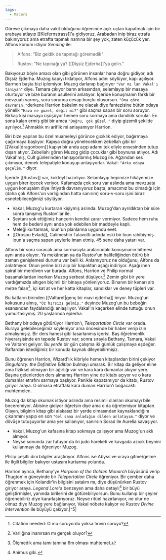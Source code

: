 ```yaml
---  
tags:  
  - Macera  
---  
```

  
Göreve çıkmaya daha vakit olduğunu öğrenince açık uçları kapatmak için bir arabaya atlayıp [[Kiefernstrass]]'a gidiyoruz. Arabadan inip biraz etrafa bakınıyoruz ama etrafta tapınak namına bir şey yok, zaten küçücük yer. Alfons konum istiyor *Sending* ile:  
  
> Alfons: "Biz geldik de tapınağı göremedik"  
>  
> Rustov: "Ne tapınağı ya? [[Dişsiz Ejderha]]'ya gelin."  
  
Bakıyoruz böyle amacı olan gibi görünen insanlar hana doğru gidiyor, adı Dişsiz Ejderha. Muzog kapıyı tıklatıyor, Alfons adını söylüyor, kapı açılıyor. Barmen başta bizi iplemiyor. Muzog darlanıp bağırıyor `"Var mı lan Vakal'ı tanıyan"` diye. Tamara çıkıyor barın arkasından, selamlayıp bir masaya oturtuyor ve bize buranın usullerini anlatıyor. İçeride konuşmanın farklı bir mevzuatı varmış, soru sorunca cevap borçlu oluyorsun. `"Ona göre davranın."`derkene Harrion bakalım ne olacak diye fantezisine bütün odaya yönelik `"Hava ne güzel, değil mi?"` gibi saçma sapan bir soru soruyor. Birkaç kişi masaya üşüşüyor hemen soru sormaya ama dandirik sorular. En sona kalan ermiş gibi bir amca `"Doğru, çok güzel."` diyip gizemli şekilde ayrılıyor.[^1] Ahmaklık mı ariflik mi anlayamıyor Harrion.  
  
Biri bize yapılan bu özel muameleyi görünce gıcıklık ediyor, bağırmaya çağırmaya başlıyor. Kapıya doğru yönelecekken zebellah gibi bir [[Vakal|dragonborn]] kapıyı bir anda açıp adamı tek eliyle ensesinden tutup dışarı atıyor. Zebellahı gören Muzog gidip çocuklar gibi boynuna atlıyor. Adı Vakal'mış, Cult günlerinden tanışıyorlarmış Muzog ile. Ağzından ses çıkmıyor, demek telepatiyle konuşup anlaşıyorlar. Vakal: `"Arka odaya geçelim."` diyor.  
  
İçeride [[Rustov]] var, kokteyl hazırlıyor. Selamlayıp hepimize hikâyemize uygun birer içecek veriyor. Kafamızda çok soru var aslında ama mevzuata uygun konuşalım diye ihtiyatlı davranıyoruz başta, amacımız bu olmadığı için (daha çok Alfons'un varlığından hatta sanırım) soru-v-soru işini biraz esnetebileceğimizi söylüyor.  

- Vakal, Muzog'u kurtaran kişiymiş aslında. Muzog'dan ayrıldıktan bir süre sonra tanışmış Rustov'lar ile.  
- Şeytanı yok ettiğimiz hançerin kendisi zarar vermiyor. Sadece hem ruhu hem de bedeni aynı anda yok edebilen bir maddeyle kaplı.  
- Meleği kurtarmak, Ioun'un planlarına uygundu evet.  
- [[Orospu Evladı]], Calimeshin Talavotti adında eski bir Ioun rahibiymiş. Ioun'a saçma sapan şeylerle iman etmiş. 45 sene daha yatarı var.  
  
Alfons bir soru soracak ama sormasıyla aralarındaki konuşmanın bitmesi aynı anda oluyor. Ya mekândan ya da Rustov'un halifeliğinden ötürü bir zaman genişlemesi durumu var belli ki. Anlamıyoruz ne olduğunu, Alfons da anlatmıyor. Onun yerine bizi  alıp bir kapaktan aşağı indiriyor. Aşağı inen spiral bir merdiven var burada. Alfons, Harrion ve Philip normal basamaklardan inerken Muzog serbest düşüyor.[^2] Zemin gibi bir yere vardığımızda altıgen biçimli bir binaya yönleniyoruz. Binanın bir kenarı altı metre falan[^3], içi kat at ve her katta kitaplar, sandıklar ve deney tüpleri var.  
  
Bu katların birinden [[Valtaret|genç bir mavi ejderha]] iniyor. Muzog'un kokusunu almış, `"Öz hırsızı gelmiş."` deyince Muzog'un bu bebeğin esansından faydalandığı anlaşılıyor. Vakal'ın kaçarken elinde tuttuğu onun yumurtasıymış. 20 yaşlarında ejderha.  
  
Bethany bir odaya götürüyor Harrion'ı, *Teleportation Circle* var orada. Buraya gelebileceğimiz söyleniyor ama öncesinde bir haber verip izin almalıymışız. Bir ders hanesi gibi tasarlanmış içerisi. Baş öğretmenlik hiyerarşisinde en tepede Rustov var; sonra sırayla Bethany, Tamara, Vakal ve Valtaret geliyor. Bu *yerde* bir gün çalışma iki günlük çalışmaya eşdeğer. Raflardan istediğimiz bir konuda kaynak dileyebilirmişiz.  
  
Bunu öğrenen Harrion, Wizard'lık kibriyle hemen kitaplardan birini çekiyor *Singularity: the Definitive Edition* bulmayı umarak. Bir kitap da geliyor eline ama fiziksel olmayan bir ağırlığı var ve kara kara dumanlar akıyor yere. Başına gelenlerden ders almamış Harrion yine de kitabı açıyor ve o kara dumanlar etrafını sarmaya başlıyor. Panikle kapatamıyor da kitabı, Rustov giriyor araya. O olmasa etraftaki kara duman Harrion'ı boğacaktı muhtemelen.  
  
Muzog da kitap okumak istiyor aslında ama resimli olanları okumayı bile beceremiyor. Abisine gidiyor öğretsin diye ama o da öğretemiyor kitaptan. Olayın, bilginin kitap gibi alakasız bir yerde olmasından kaynaklandığını çıkarımını yapıp en son `"Gel sana anladığın dilden anlatayım."` diyor ve dövüşe tutuşuyorlar ama yer sallanıyor, sanırsın Sorad ile Aurelia savaşıyor.  

- Vakal, Muzog'un kafasına kitap sokmaya çalışıyor ama Muzog'un aklı almıyor.  
- Neyse sonunda zar tutuyor da iki judo hareketi ve kavgada azıcık beynini kullanmayı da öğreniyor Muzog.  
  
Philip çeşitli dini bilgiler araştırıyor. Alfons ise Abyss ve oraya gitme/gelme ile ilgili bilgiler bakıyor ustasını kurtarma yolunda.  
  
Harrion ayrıca, Bethany'ye *Harpoon of the Golden Monarch* büyüsünü verip Thugton'ın güneyinde bir *Teleportation Circle* öğreniyor. Bir çember daha öğrenmek için Kolandir'in bilgisini satalım mı, diye düşünürken Rustov giriyor araya. *Legend Lore*'a benzeyen ama daha detaylı[^4] bir büyü geliştirmişler, yanında birilerini de götürebiliyorsun. Bunu kullanıp bir şeyler öğrenebiliriz diye kararlaştırıyoruz. Neyse ritüel hazırlanıyor, ne olur ne olmaz diye Muzog yere bağlanıyor, Vakal nöbete kalıyor ve Rustov *Divine Intervention* ile büyüyü çakıyor.[^5]  
  
[^1]: Citation needed: O mu soruyordu yoksa tırıvırı soruyu?  
[^2]: Varlığına inanırsan mı gerçek oluyor?  
[^3]: Ölçmedik ama tamı tamına 6m olması muhtemel.  
[^4]: Animus gibi.